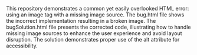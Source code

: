 This repository demonstrates a common yet easily overlooked HTML error: using an image tag with a missing image source. The bug.html file shows the incorrect implementation resulting in a broken image. The bugSolution.html file presents the corrected code, illustrating how to handle missing image sources to enhance the user experience and avoid layout disruption.  The solution demonstrates proper use of the alt attribute for accessibility.